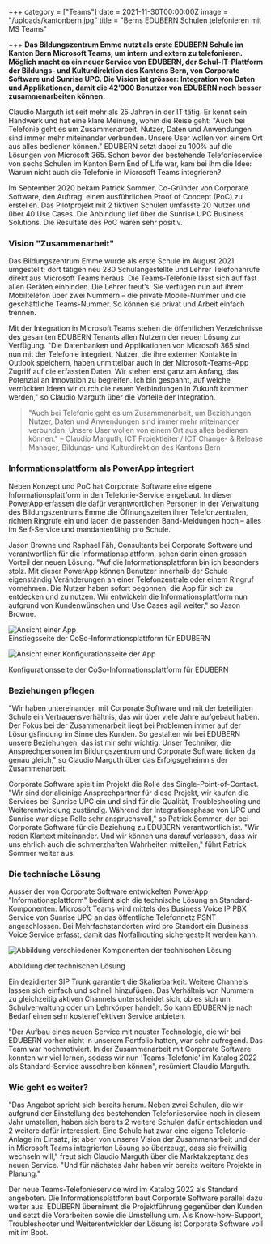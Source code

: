 +++
category = ["Teams"]
date = 2021-11-30T00:00:00Z
image = "/uploads/kantonbern.jpg"
title = "Berns EDUBERN Schulen telefonieren mit MS Teams"

+++
**Das Bildungszentrum Emme nutzt als erste EDUBERN Schule im Kanton Bern Microsoft Teams, um intern und extern zu telefonieren. Möglich macht es ein neuer Service von EDUBERN, der Schul-IT-Plattform der Bildungs- und Kulturdirektion des Kantons Bern, von Corporate Software und Sunrise UPC. Die Vision ist grösser: Integration von Daten und Applikationen, damit die 42’000 Benutzer von EDUBERN noch besser zusammenarbeiten können.**

Claudio Marguth ist seit mehr als 25 Jahren in der IT tätig. Er kennt sein Handwerk und hat eine klare Meinung, wohin die Reise geht: "Auch bei Telefonie geht es um Zusammenarbeit. Nutzer, Daten und Anwendungen sind immer mehr miteinander verbunden. Unsere User wollen von einem Ort aus alles bedienen können." EDUBERN setzt dabei zu 100% auf die Lösungen von Microsoft 365. Schon bevor der bestehende Telefonieservice von sechs Schulen im Kanton Bern End of Life war, kam bei ihm die Idee: Warum nicht auch die Telefonie in Microsoft Teams integrieren?

Im September 2020 bekam Patrick Sommer, Co-Gründer von Corporate Software, den Auftrag, einen ausführlichen Proof of Concept (PoC) zu erstellen. Das Pilotprojekt mit 2 fiktiven Schulen umfasste 20 Nutzer und über 40 Use Cases. Die Anbindung lief über die Sunrise UPC Business Solutions. Die Resultate des PoC waren sehr positiv.

### Vision "Zusammenarbeit"

Das Bildungszentrum Emme wurde als erste Schule im August 2021 umgestellt; dort tätigen neu 280 Schulangestellte und Lehrer Telefonanrufe direkt aus Microsoft Teams heraus. Die Teams-Telefonie lässt sich auf fast allen Geräten einbinden. Die Lehrer freut’s: Sie verfügen nun auf ihrem Mobiltelefon über zwei Nummern – die private Mobile-Nummer und die geschäftliche Teams-Nummer. So können sie privat und Arbeit einfach trennen.

Mit der Integration in Microsoft Teams stehen die öffentlichen Verzeichnisse des gesamten EDUBERN Tenants allen Nutzern der neuen Lösung zur Verfügung. "Die Datenbanken und Applikationen von Microsoft 365 sind nun mit der Telefonie integriert. Nutzer, die ihre externen Kontakte in Outlook speichern, haben unmittelbar auch in der Microsoft-Teams-App Zugriff auf die erfassten Daten. Wir stehen erst ganz am Anfang, das Potenzial an Innovation zu begreifen. Ich bin gespannt, auf welche verrückten Ideen wir durch die neuen Verbindungen in Zukunft kommen werden," so Claudio Marguth über die Vorteile der Integration.

> "Auch bei Telefonie geht es um Zusammenarbeit, um Beziehungen. Nutzer, Daten und Anwendungen sind immer mehr miteinander verbunden. Unsere User wollen von einem Ort aus alles bedienen können." – Claudio Marguth, ICT Projektleiter / ICT Change- & Release Manager, Bildungs- und Kulturdirektion des Kantons Bern

### Informationsplattform als PowerApp integriert

Neben Konzept und PoC hat Corporate Software eine eigene Informationsplattform in den Telefonie-Service eingebaut. In dieser PowerApp erfassen die dafür verantwortlichen Personen in der Verwaltung des Bildungszentrums Emme die Öffnungszeiten ihrer Telefonzentralen, richten Ringrufe ein und laden die passenden Band-Meldungen hoch – alles im Self-Service und mandantenfähig pro Schule.

Jason Browne und Raphael Fäh, Consultants bei Corporate Software und verantwortlich für die Informationsplattform, sehen darin einen grossen Vorteil der neuen Lösung. "Auf die Informationsplattform bin ich besonders stolz. Mit dieser PowerApp können Benutzer innerhalb der Schule eigenständig Veränderungen an einer Telefonzentrale oder einem Ringruf vornehmen. Die Nutzer haben sofort begonnen, die App für sich zu entdecken und zu nutzen. Wir entwickeln die Informationsplattform nun aufgrund von Kundenwünschen und Use Cases agil weiter," so Jason Browne.

![Ansicht einer App](/uploads/microsoftteams-image.png "Einstiegsseite der CoSo-Informationsplattform für EDUBERN")  
Einstiegsseite der CoSo-Informationsplattform für EDUBERN

![Ansicht einer Konfigurationsseite der App](/uploads/microsoftteams-image-1.png "Konfigurationsseite der CoSo-Informationsplattform für EDUBERBN")

Konfigurationsseite der CoSo-Informationsplattform für EDUBERN

### Beziehungen pflegen

"Wir haben untereinander, mit Corporate Software und mit der beteiligten Schule ein Vertrauensverhältnis, das wir über viele Jahre aufgebaut haben. Der Fokus bei der Zusammenarbeit liegt bei Problemen immer auf der Lösungsfindung im Sinne des Kunden. So gestalten wir bei EDUBERN unsere Beziehungen, das ist mir sehr wichtig. Unser Techniker, die Ansprechpersonen im Bildungszentrum und Corporate Software ticken da genau gleich," so Claudio Marguth über das Erfolgsgeheimnis der Zusammenarbeit.

Corporate Software spielt im Projekt die Rolle des Single-Point-of-Contact. "Wir sind der alleinige Ansprechpartner für diese Projekt, wir kaufen die Services bei Sunrise UPC ein und sind für die Qualität, Troubleshooting und Weiterentwicklung zuständig. Während der Integrationsphase von UPC und Sunrise war diese Rolle sehr anspruchsvoll," so Patrick Sommer, der bei Corporate Software für die Beziehung zu EDUBERN verantwortlich ist. "Wir reden Klartext miteinander. Und wir können uns darauf verlassen, dass wir uns ehrlich auch die schmerzhaften Wahrheiten mitteilen," führt Patrick Sommer weiter aus.

### Die technische Lösung

Ausser der von Corporate Software entwickelten PowerApp "Informationsplattform" bedient sich die technische Lösung an Standard-Komponenten. Microsoft Teams wird mittels des Business Voice IP PBX Service von Sunrise UPC an das öffentliche Telefonnetz PSNT angeschlossen. Bei Mehrfachstandorten wird pro Standort ein Business Voice Service erfasst, damit das Notfallrouting sichergestellt werden kann.

![Abbildung verschiedener Komponenten der technischen Lösung](/uploads/abbildung-der-technischen-losung.png "Abbildung der technischen Lösung")

Abbildung der technischen Lösung

Ein dezidierter SIP Trunk garantiert die Skalierbarkeit. Weitere Channels lassen sich einfach und schnell hinzufügen. Das Verhältnis von Nummern zu gleichzeitig aktiven Channels unterscheidet sich, ob es sich um Schulverwaltung oder um Lehrkörper handelt. So kann EDUBERN je nach Bedarf einen sehr kosteneffektiven Service anbieten.

"Der Aufbau eines neuen Service mit neuster Technologie, die wir bei EDUBERN vorher nicht in unserem Portfolio hatten, war sehr aufregend. Das Team war hochmotiviert. In der Zusammenarbeit mit Corporate Software konnten wir viel lernen, sodass wir nun 'Teams-Telefonie' im Katalog 2022 als Standard-Service ausschreiben können", resümiert Claudio Marguth.

### Wie geht es weiter?

"Das Angebot spricht sich bereits herum. Neben zwei Schulen, die wir aufgrund der Einstellung des bestehenden Telefonieservice noch in diesem Jahr umstellen, haben sich bereits 2 weitere Schulen dafür entschieden und 2 weitere dafür interessiert. Eine Schule hat zwar eine eigene Telefonie-Anlage im Einsatz, ist aber von unserer Vision der Zusammenarbeit und der in Microsoft Teams integrierten Lösung so überzeugt, dass sie freiwillig wechseln will," freut sich Claudio Marguth über die Marktakzeptanz des neuen Service. "Und für nächstes Jahr haben wir bereits weitere Projekte in Planung."

Der neue Teams-Telefonieservice wird im Katalog 2022 als Standard angeboten. Die Informationsplattform baut Corporate Software parallel dazu weiter aus. EDUBERN übernimmt die Projektführung gegenüber den Kunden und setzt die Vorarbeiten sowie die Umstellung um. Als Know-how-Support, Troubleshooter und Weiterentwickler der Lösung ist Corporate Software voll mit im Boot.